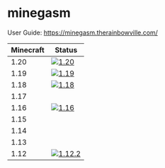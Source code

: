 # minegasm

User Guide: https://minegasm.therainbowville.com/

| Minecraft | Status |
| --- | ---|
| 1.20 | [![1.20](https://github.com/RainbowVille/minegasm/actions/workflows/gradle-1.20.yml/badge.svg)](https://github.com/RainbowVille/minegasm/actions/workflows/gradle-1.20.yml) |
| 1.19 | [![1.19](https://github.com/RainbowVille/minegasm/actions/workflows/gradle-1.19.yml/badge.svg)](https://github.com/RainbowVille/minegasm/actions/workflows/gradle-1.19.yml) |
| 1.18 | [![1.18](https://github.com/RainbowVille/minegasm/actions/workflows/gradle-1.18.yml/badge.svg)](https://github.com/RainbowVille/minegasm/actions/workflows/gradle-1.18.yml) |
| 1.17 | |
| 1.16 | [![1.16](https://github.com/RainbowVille/minegasm/actions/workflows/gradle-1.16.yml/badge.svg)](https://github.com/RainbowVille/minegasm/actions/workflows/gradle-1.16.yml) |
| 1.15 | |
| 1.14 | |
| 1.13 | |
| 1.12 | [![1.12.2](https://github.com/RainbowVille/minegasm/actions/workflows/gradle-1.12.2.yml/badge.svg)](https://github.com/RainbowVille/minegasm/actions/workflows/gradle-1.12.2.yml) |
